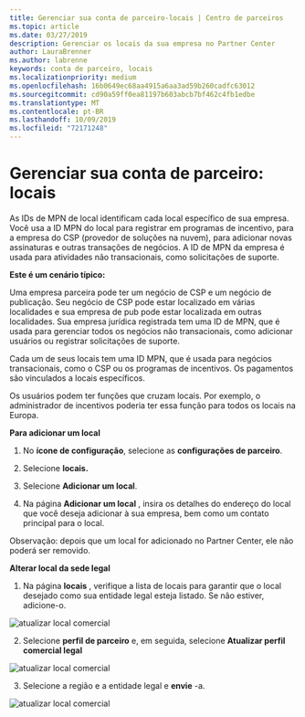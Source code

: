 ```yaml
---
title: Gerenciar sua conta de parceiro-locais | Centro de parceiros
ms.topic: article
ms.date: 03/27/2019
description: Gerenciar os locais da sua empresa no Partner Center
author: LauraBrenner
ms.author: labrenne
keywords: conta de parceiro, locais
ms.localizationpriority: medium
ms.openlocfilehash: 16b0649ec68aa4915a6aa3ad59b260cadfc63012
ms.sourcegitcommit: cd90a59ff0ea81197b603abcb7bf462c4fb1edbe
ms.translationtype: MT
ms.contentlocale: pt-BR
ms.lasthandoff: 10/09/2019
ms.locfileid: "72171248"
---
```

# <a name="manage-your-partner-account-locations"></a>Gerenciar sua conta de parceiro: locais

As IDs de MPN de local identificam cada local específico de sua empresa. Você usa a ID MPN do local para registrar em programas de incentivo, para a empresa do CSP (provedor de soluções na nuvem), para adicionar novas assinaturas e outras transações de negócios. A ID de MPN da empresa é usada para atividades não transacionais, como solicitações de suporte.

**Este é um cenário típico:** 

Uma empresa parceira pode ter um negócio de CSP e um negócio de publicação. Seu negócio de CSP pode estar localizado em várias localidades e sua empresa de pub pode estar localizada em outras localidades. Sua empresa jurídica registrada tem uma ID de MPN, que é usada para gerenciar todos os negócios não transacionais, como adicionar usuários ou registrar solicitações de suporte. 

Cada um de seus locais tem uma ID MPN, que é usada para negócios transacionais, como o CSP ou os programas de incentivos. Os pagamentos são vinculados a locais específicos.

Os usuários podem ter funções que cruzam locais. Por exemplo, o administrador de incentivos poderia ter essa função para todos os locais na Europa.

**Para adicionar um local**

1. No **ícone de configuração**, selecione as **configurações de parceiro**. 

2. Selecione **locais.**

3. Selecione **Adicionar um local**.  

4. Na página **Adicionar um local** , insira os detalhes do endereço do local que você deseja adicionar à sua empresa, bem como um contato principal para o local.

Observação: depois que um local for adicionado no Partner Center, ele não poderá ser removido.

**Alterar local da sede legal**

1. Na página **locais** , verifique a lista de locais para garantir que o local desejado como sua entidade legal esteja listado. Se não estiver, adicione-o.

![atualizar local comercial](images/updatepartnerprofile2.png)

2. Selecione **perfil de parceiro** e, em seguida, selecione **Atualizar perfil comercial legal**

![atualizar local comercial](images/updatepartnerprofile1.png)

3. Selecione a região e a entidade legal e **envie** -a.

![atualizar local comercial](images/updatepartnerprofile3.png)

